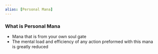 ```yaml
---
alias: [Personal Mana]
---
```


### What is Personal Mana
- Mana that is from your own soul gate
- The mental load and efficiency of any action preformed with this mana is greatly reduced
